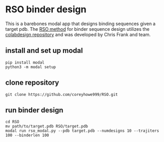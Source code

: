 # RSO binder design
This is a barebones modal app that designs binding sequences given a target pdb. The [RSO method](https://www.science.org/doi/10.1126/science.adq1741) for binder sequence design utilizes the [colabdesign repository](https://github.com/sokrypton/ColabDesign/tree/main) and was developed by Chris Frank and team.


## install and set up modal
```
pip install modal
python3 -m modal setup
```
## clone repository
```
git clone https://github.com/coreyhowe999/RSO.git
```
## run binder design 
```
cd RSO
mv path/to/target.pdb RSO/target.pdb
modal run rso_modal.py --pdb target.pdb --numdesigns 10 --trajiters 100 --binderlen 100
```
